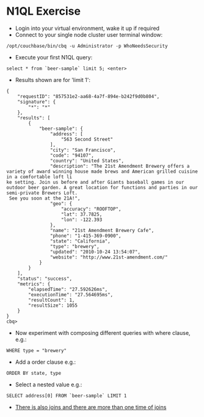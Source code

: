 # N1QL Exercise #

* Login into your virtual environment, wake it up if required 
* Connect to your single node cluster user terminal window:
```
/opt/couchbase/bin/cbq -u Administrator -p WhoNeedsSecurity
```
* Execute your first N1QL query:
```
select * from `beer-sample` limit 5; <enter>
```
* Results shown are for 'limit 1':
```
{
    "requestID": "857531e2-aa68-4a7f-894e-b242f9d0b804",
    "signature": {
        "*": "*"
    },
    "results": [
        {
            "beer-sample": {
                "address": [
                    "563 Second Street"
                ],
                "city": "San Francisco",
                "code": "94107",
                "country": "United States",
                "description": "The 21st Amendment Brewery offers a variety of award winning house made brews and American grilled cuisine in a comfortable loft li
ke setting. Join us before and after Giants baseball games in our outdoor beer garden. A great location for functions and parties in our semi-private Brewers Loft.
 See you soon at the 21A!",
                "geo": {
                    "accuracy": "ROOFTOP",
                    "lat": 37.7825,
                    "lon": -122.393
                },
                "name": "21st Amendment Brewery Cafe",
                "phone": "1-415-369-0900",
                "state": "California",
                "type": "brewery",
                "updated": "2010-10-24 13:54:07",
                "website": "http://www.21st-amendment.com/"
            }
        }
    ],
    "status": "success",
    "metrics": {
        "elapsedTime": "27.592626ms",
        "executionTime": "27.564695ms",
        "resultCount": 1,
        "resultSize": 1055
    }
}
cbq>
```
* Now experiment with composing different queries with where clause, e.g.:
```
WHERE type = "brewery"
```
* Add a order clause e.g.:
```
ORDER BY state, type
```
* Select a nested value e.g.:
```
SELECT address[0] FROM `beer-sample` LIMIT 1
```
* <a href="http://developer.couchbase.com/documentation/server/current/n1ql/n1ql-language-reference/from.html" target="_blank">There is also joins and there are more than one time of joins</a>